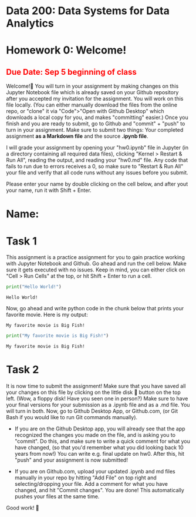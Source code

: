 # Data 200: Data Systems for Data Analytics


# Homework 0: Welcome!

<font color='red'>**Due Date:** Sep 5 beginning of class </font>
---
Welcome!🎪 You will turn in your assignment by making changes on this Jupyter Notebook file which is already saved on your Github repository after you accepted my invitation for the assignment. You will work on this file locally. (You can either manually download the files from the online repo, or "clone" it via "Code">"Open with Github Desktop" which downloads a local copy for you, and makes "committing" easier.) Once you finish and you are ready to submit, go to Github and "commit" + "push" to turn in your assignment. Make sure to submit two things: Your completed assignment **as a Markdown file** and the source **.ipynb file**.

I will grade your assignment by opening your "hw0.ipynb" file in Jupyter (in a directory containing all required data files), clicking "Kernel > Restart & Run All", reading the output, and reading your "hw0.md" file. Any code that fails to run due to errors receives a 0, so make sure to "Restart & Run All" your file and verify that all code runs without any issues before you submit.

Please enter your name by double clicking on the cell below, and after yout your name, run it with Shift + Enter.


# Name:

# Task 1

This assignment is a practice assignment for you to gain practice working with Jupyter Notebook and Github. Go ahead and run the cell below. Make sure it gets executed with no issues. Keep in mind, you can either click on "Cell > Run Cells" at the top, or hit Shift + Enter to run a cell.


```python
print("Hello World!")
```

    Hello World!


Now, go ahead and write python code in the chunk below that prints your favorite movie. Here is my output:

<code>My favorite movie is Big Fish!</code>


```python
print("My favorite movie is Big Fish!")
```

    My favorite movie is Big Fish!


# Task 2

It is now time to submit the assignment! Make sure that you have saved all your changes on this file by clicking on the little disk 💾 button on the top left. (Wow, a floppy disk! Have you seen one in person?) Make sure to have your final versions for your submission as a .ipynb file and as a .md file. You will turn in both. Now, go to Github Desktop App, or Github.com, (or Git Bash if you would like to run Git commands manually). 

* If you are on the Github Desktop app, you will already see that the app recognized the changes you made on the file, and is asking you to "commit". Do this, and make sure to write a quick comment for what you have changed, (so that you'd remember what you did looking back 10 years from now!) You can write e.g. final update on hw0. After this, hit "push" and your assignment is now submitted! 

* If you are on Github.com, upload your updated .ipynb and md files manually in your repo by hitting "Add File" on top right and selecting/dropping your file. Add a comment for what you have changed, and hit "Commit changes". You are done! This automatically pushes your files at the same time. 

Good work! 🏁


